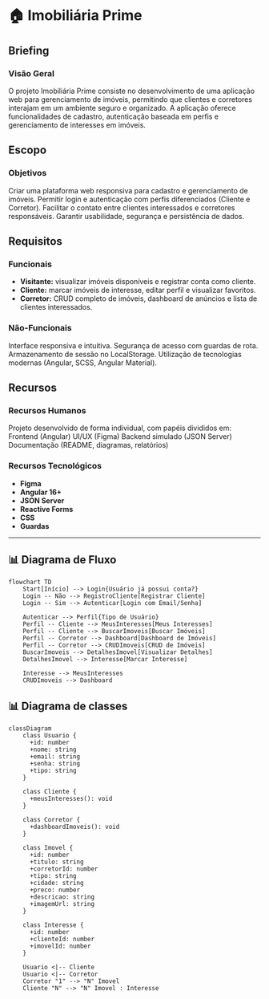 # 🏠 Imobiliária Prime

## Briefing
### Visão Geral

O projeto Imobiliária Prime consiste no desenvolvimento de uma aplicação web para gerenciamento de imóveis, permitindo que clientes e corretores interajam em um ambiente seguro e organizado. A aplicação oferece funcionalidades de cadastro, autenticação baseada em perfis e gerenciamento de interesses em imóveis.

## Escopo
### Objetivos
Criar uma plataforma web responsiva para cadastro e gerenciamento de imóveis.
Permitir login e autenticação com perfis diferenciados (Cliente e Corretor).
Facilitar o contato entre clientes interessados e corretores responsáveis.
Garantir usabilidade, segurança e persistência de dados.

## Requisitos
### Funcionais
- **Visitante:** visualizar imóveis disponíveis e registrar conta como cliente.
- **Cliente:** marcar imóveis de interesse, editar perfil e visualizar favoritos.
- **Corretor:** CRUD completo de imóveis, dashboard de anúncios e lista de clientes interessados.
### Não-Funcionais
Interface responsiva e intuitiva.
Segurança de acesso com guardas de rota.
Armazenamento de sessão no LocalStorage.
Utilização de tecnologias modernas (Angular, SCSS, Angular Material).
## Recursos
### Recursos Humanos
Projeto desenvolvido de forma individual, com papéis divididos em:
Frontend (Angular)
UI/UX (Figma)
Backend simulado (JSON Server)
Documentação (README, diagramas, relatórios)
### Recursos Tecnológicos
- **Figma** 
- **Angular 16+** 
- **JSON Server** 
- **Reactive Forms**
- **CSS**
- **Guardas**

---

## 📊 Diagrama de Fluxo

```mermaid
flowchart TD
    Start[Início] --> Login{Usuário já possui conta?}
    Login -- Não --> RegistroCliente[Registrar Cliente]
    Login -- Sim --> Autenticar[Login com Email/Senha]

    Autenticar --> Perfil{Tipo de Usuário}
    Perfil -- Cliente --> MeusInteresses[Meus Interesses]
    Perfil -- Cliente --> BuscarImoveis[Buscar Imóveis]
    Perfil -- Corretor --> Dashboard[Dashboard de Imóveis]
    Perfil -- Corretor --> CRUDImoveis[CRUD de Imóveis]
    BuscarImoveis --> DetalhesImovel[Visualizar Detalhes]
    DetalhesImovel --> Interesse[Marcar Interesse]

    Interesse --> MeusInteresses
    CRUDImoveis --> Dashboard

```

## 📊 Diagrama de classes 

```mermaid
classDiagram
    class Usuario {
      +id: number
      +nome: string
      +email: string
      +senha: string
      +tipo: string
    }

    class Cliente {
      +meusInteresses(): void
    }

    class Corretor {
      +dashboardImoveis(): void
    }

    class Imovel {
      +id: number
      +titulo: string
      +corretorId: number
      +tipo: string
      +cidade: string
      +preco: number
      +descricao: string
      +imagemUrl: string
    }

    class Interesse {
      +id: number
      +clienteId: number
      +imovelId: number
    }

    Usuario <|-- Cliente
    Usuario <|-- Corretor
    Corretor "1" --> "N" Imovel
    Cliente "N" --> "N" Imovel : Interesse

```
